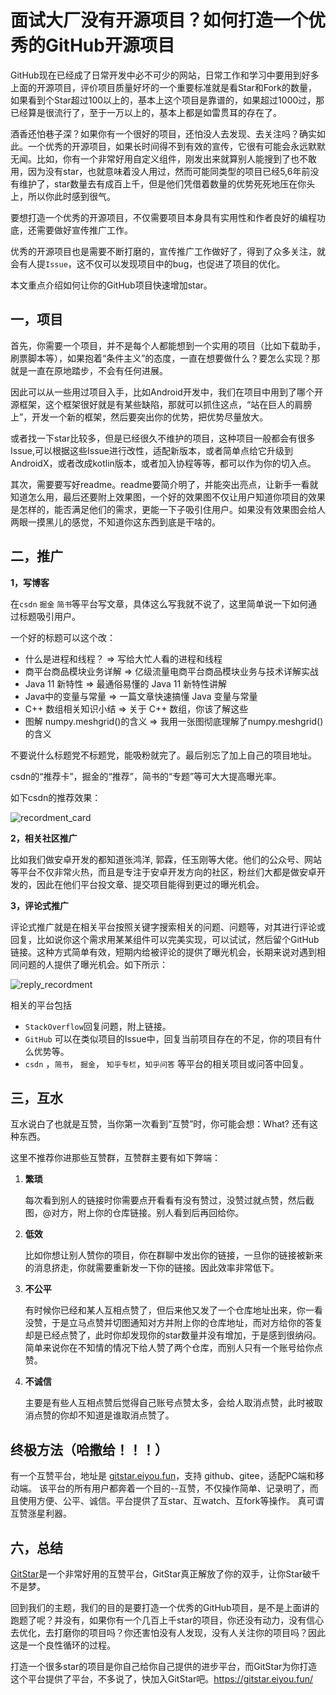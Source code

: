 # 面试大厂没有开源项目？如何打造一个优秀的GitHub开源项目

GitHub现在已经成了日常开发中必不可少的网站，日常工作和学习中要用到好多上面的开源项目，评价项目质量好坏的一个重要标准就是看Star和Fork的数量，如果看到个Star超过100以上的，基本上这个项目是靠谱的，如果超过1000过，那已经算是很流行了，至于一万以上的，基本上都是如雷贯耳的存在了。

酒香还怕巷子深？如果你有一个很好的项目，还怕没人去发现、去关注吗？确实如此。一个优秀的开源项目，如果长时间得不到有效的宣传，它很有可能会永远默默无闻。比如，你有一个非常好用自定义组件，刚发出来就算别人能搜到了也不敢用，因为没有star，也就意味着没人用过，然而可能同类型的项目已经5,6年前没有维护了，star数量去有成百上千，但是他们凭借着数量的优势死死地压在你头上，所以你此时感到很气。

要想打造一个优秀的开源项目，不仅需要项目本身具有实用性和作者良好的编程功底，还需要做好宣传推广工作。

优秀的开源项目也是需要不断打磨的，宣传推广工作做好了，得到了众多关注，就会有人提`Issue`，这不仅可以发现项目中的bug，也促进了项目的优化。

本文重点介绍如何让你的GitHub项目快速增加star。

## 一，项目
首先，你需要一个项目，并不是每个人都能想到一个实用的项目（比如下载助手，刷票脚本等），如果抱着“条件主义”的态度，一直在想要做什么？要怎么实现？那就是一直在原地踏步，不会有任何进展。

因此可以从一些用过项目入手，比如Android开发中，我们在项目中用到了哪个开源框架，这个框架很好就是有某些缺陷，那就可以抓住这点，“站在巨人的肩膀上”，开发一个新的框架，然后要突出你的优势，把优势尽量放大。

或者找一下star比较多，但是已经很久不维护的项目，这种项目一般都会有很多Issue,可以根据这些Issue进行改性，适配新版本，或者简单点给它升级到AndroidX，或者改成kotlin版本，或者加入协程等等，都可以作为你的切入点。

其次，需要要写好readme。readme要简介明了，并能突出亮点，让新手一看就知道怎么用，最后还要附上效果图，一个好的效果图不仅让用户知道你项目的效果是怎样的，能否满足他们的需求，更能一下子吸引住用户。如果没有效果图会给人两眼一摸黑儿的感觉，不知道你这东西到底是干啥的。


## 二，推广

**1，写博客**

在`csdn` `掘金` `简书`等平台写文章，具体这么写我就不说了，这里简单说一下如何通过标题吸引用户。

一个好的标题可以这个改：

- 什么是进程和线程？ =>  写给大忙人看的进程和线程
- 商平台商品模块业务详解  => 亿级流量电商平台商品模块业务与技术详解实战
- Java 11 新特性  =>   最通俗易懂的 Java 11 新特性讲解
- Java中的变量与常量  =>   一篇文章快速搞懂 Java 变量与常量
- C++ 数组相关知识小结  =>   关于 C++ 数组，你该了解这些
- 图解 numpy.meshgrid()的含义 =>   我用一张图彻底理解了numpy.meshgrid()的含义

不要说什么标题党不标题党，能吸粉就完了。最后别忘了加上自己的项目地址。

csdn的“推荐卡”，掘金的“推荐”，简书的“专题”等可大大提高曝光率。

如下csdn的推荐效果：

![recordment_card](pic/recordment_card.PNG)



**2，相关社区推广**

比如我们做安卓开发的都知道张鸿洋, 郭霖，任玉刚等大佬。他们的公众号、网站等平台不仅非常火热，而且是专注于安卓开发方向的社区，粉丝们大都是做安卓开发的，因此在他们平台投文章、提交项目能得到更过的曝光机会。

**3，评论式推广**

评论式推广就是在相关平台按照关键字搜索相关的问题、问题等，对其进行评论或回复，比如说你这个需求用某某组件可以完美实现，可以试试，然后留个GitHub链接。这种方式简单有效，短期内给被评论的提供了曝光机会，长期来说对遇到相同问题的人提供了曝光机会。如下所示：

![reply_recordment](pic/reply_recordment.jpg)



相关的平台包括

- `StackOverflow`回复问题，附上链接。
-  `GitHub` 可以在类似项目的Issue中，回复当前项目存在的不足，你的项目有什么优势等。 
- `csdn` ，`简书`， `掘金`， `知乎专栏`，`知乎问答` 等平台的相关项目或问答中回复。



## 三，互水

互水说白了也就是互赞，当你第一次看到“互赞”时，你可能会想：What? 还有这种东西。

这里不推荐你进那些互赞群，互赞群主要有如下弊端：

1. **繁琐**

   每次看到别人的链接时你需要点开看看有没有赞过，没赞过就点赞，然后截图，@对方，附上你的仓库链接。别人看到后再回给你。

2. **低效**

   比如你想让别人赞你的项目，你在群聊中发出你的链接，一旦你的链接被新来的消息挤走，你就需要重新发一下你的链接。因此效率非常低下。

3. **不公平**

   有时候你已经和某人互相点赞了，但后来他又发了一个仓库地址出来，你一看没赞，于是立马点赞并切图通知对方并附上你的仓库地址，而对方给你的答复却是已经点赞了，此时你却发现你的star数量并没有增加，于是感到很纳闷。简单来说你在不知情的情况下给人赞了两个仓库，而别人只有一个账号给你点赞。

4. **不诚信**

   主要是有些人互相点赞后觉得自己账号点赞太多，会给人取消点赞，此时被取消点赞的你却不知道是谁取消点赞了。





## 终极方法（哈撒给！！！）

有一个互赞平台，地址是 [gitstar.eiyou.fun](https://gitstar.eiyou.fun)，支持 github、gitee，适配PC端和移动端。
该平台的所有用户都奔着一个目的--互赞，不仅操作简单、记录明了，而且使用方便、公平、诚信。平台提供了互star、互watch、互fork等操作。
真可谓互赞涨星利器。


## 六，总结

[GitStar](https://gitstar.eiyou.fun/)是一个非常好用的互赞平台，GitStar真正解放了你的双手，让你Star破千不是梦。

回到我们的主题，我们的目的是要打造一个优秀的GitHub项目，是不是上面讲的跑题了呢？并没有，如果你有一个几百上千star的项目，你还没有动力，没有信心去优化，去打磨你的项目吗？你还害怕没有人发现，没有人关注你的项目吗？因此这是一个良性循环的过程。

打造一个很多star的项目是你自己给你自己提供的进步平台，而GitStar为你打造这个平台提供了平台，不多说了，快加入GitStar吧。https://gitstar.eiyou.fun/
